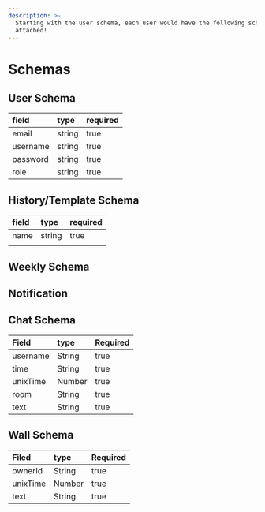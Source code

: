 ```yaml
---
description: >-
  Starting with the user schema, each user would have the following schemas
  attached!
---
```


# Schemas

## User Schema

| field | type | required |
| :--- | :--- | :--- |
| email | string | true |
| username | string | true |
| password | string | true |
| role | string | true |

## History/Template Schema

| field | type | required |
| :--- | :--- | :--- |
| name | string | true |
|  |  |  |

## Weekly Schema

## Notification

## Chat Schema

| Field | type | Required |
| :--- | :--- | :--- |
| username | String | true |
| time | String | true |
| unixTime | Number | true |
| room | String | true |
| text | String | true |

## Wall Schema

| Filed  | type | Required |
| :--- | :--- | :--- |
| ownerId | String | true |
| unixTime | Number | true |
| text | String | true |

